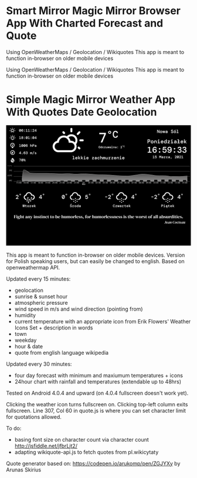 # Smart Mirror Magic Mirror Browser App With Charted Forecast and Quote
 Using OpenWeatherMaps / Geolocation / Wikiquotes This app is meant to function in-browser on older mobile devices 


Using OpenWeatherMaps / Geolocation / Wikiquotes This app is meant to function in-browser on older mobile devices 

# Simple Magic Mirror Weather App With Quotes Date Geolocation
![wapp](wapp.png "App screenshot")

This app is meant to function in-browser on older mobile devices. Version for Polish speaking users, but can easily be changed to english. Based on openweathermap API.

Updated every 15 minutes:

- geolocation
- sunrise & sunset hour
- atmospheric pressure
- wind speed in m/s and wind direction (pointing from)
- humidity
- current temperature with an appropriate icon from Erik Flowers' Weather Icons Set + description in words
- town
- weekday
- hour & date
- quote from english language wikipedia

Updated every 30 minutes:

- four day forecast with minimum and maxiumum temperatures + icons
- 24hour chart with rainfall and temperatures (extendable up to 48hrs)

Tested on Android 4.0.4 and upward (on 4.0.4 fullscreen doesn't work yet).

Clicking the weather icon turns fullscreen on.
Clicking top-left column exits fullscreen.
Line 307, Col 60 in quote.js is where you can set character limit for quotations allowed.


To do:
- basing font size on character count via character count  http://jsfiddle.net/jfbrLjt2/
- adapting wikiquote-api.js to fetch quotes from pl.wikicytaty


Quote generator based on: https://codepen.io/arukomp/pen/ZGJYXy by Arunas Skirius

